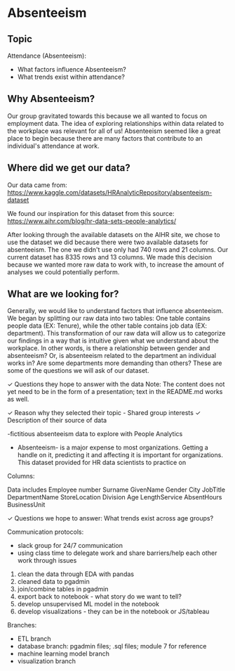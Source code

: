 # Absenteeism

## Topic
Attendance (Absenteeism): 
- What factors influence Absenteeism? 
- What trends exist within attendance?

## Why Absenteeism?
Our group gravitated towards this because we all wanted to focus on employment data. The idea of exploring relationships within data related to the workplace was relevant for all of us! Absenteeism seemed like a great place to begin because there are many factors that contribute to an individual's attendance at work.

## Where did we get our data?
Our data came from: 
https://www.kaggle.com/datasets/HRAnalyticRepository/absenteeism-dataset

We found our inspiration for this dataset from this source:
https://www.aihr.com/blog/hr-data-sets-people-analytics/

After looking through the available datasets on the AIHR site, we chose to use the dataset we did because there were two available datasets for absenteeism. The one we didn't use only had 740 rows and 21 columns. Our current dataset has 8335 rows and 13 columns. We made this decision because we wanted more raw data to work with, to increase the amount of analyses we could potentially perform.

## What are we looking for?
Generally, we would like to understand factors that influence absenteeism. We began by splitting our raw data into two tables: One table contains people data (EX: Tenure), while the other table contains job data (EX: department). This transformation of our raw data will allow us to categorize our findings in a way that is intuitive given what we understand about the workplace. In other words, is there a relationship between gender and absenteeism? Or, is absenteeism related to the department an individual works in? Are some departments more demanding than others? These are some of the questions we will ask of our dataset.

✓ Questions they hope to answer with 
the data
Note: The content does not yet need to 
be in the form of a presentation; text in 
the README.md works as well. 



✓ Reason why they selected their topic - Shared group interests
✓ Description of their source of data 

-fictitious absenteeism data to explore with People Analytics
- Absenteeism- is a major expense to most organizations. Getting a handle on it, predicting it and affecting it is important for organizations. This dataset provided for HR data scientists to practice on

Columns:

Data includes
Employee number
Surname
GivenName
Gender
City
JobTitle
DepartmentName
StoreLocation
Division
Age
LengthService
AbsentHours
BusinessUnit

✓ Questions we hope to answer: What trends exist across age groups?

Communication protocols:
- slack group for 24/7 communication
- using class time to delegate work and share barriers/help each other work through issues

1. clean the data through EDA with pandas
2. cleaned data to pgadmin
3. join/combine tables in pgadmin
4. export back to notebook - what story do we want to tell?
5. develop unsupervised ML model in the notebook
6. develop visualizations - they can be in the notebook or JS/tableau

Branches:
- ETL branch
- database branch: pgadmin files; .sql files; module 7 for reference
- machine learning model branch
- visualization branch



